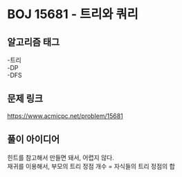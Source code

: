 # BOJ 15681 - 트리와 쿼리

## 알고리즘 태그
-트리  
-DP  
-DFS

## 문제 링크
https://www.acmicpc.net/problem/15681


## 풀이 아이디어  
힌트를 참고해서 만들면 돼서, 어렵지 않다.  
재귀를 이용해서, 부모의 트리 정점 개수 = 자식들의 트리 정점의 합  


